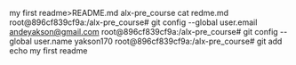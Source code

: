 my first readme>README.md
alx-pre_course cat redme.md
root@896cf839cf9a:/alx-pre_course# git config --global user.email andeyakson@gmail.com
root@896cf839cf9a:/alx-pre_course# git config --global user.name yakson170
root@896cf839cf9a:/alx-pre_course# git add
echo my first readme
